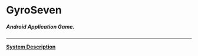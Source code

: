 # GyroSeven
##### Android Application Game.

---

[**System Description**](https://github.com/syli9526/GyroSeven/files/3386544/gyro7.pdf)

